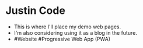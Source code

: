 # Justin Code

- This is where I'll place my demo web pages.
- I'm also considering using it as a blog in the future.
- #Website #Progressive Web App (PWA)
